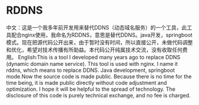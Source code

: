 # RDDNS
中文：这是一个我多年前开发用来替代DDNS（动态域名服务）的一个工具，此工具配合nginx使用，我命名为RDDNS，意思是替代DDNS。java开发，springboot模式。现在把源代码公开出来，由于暂时没有时间，所以直接公开，未做代码调整和优化，希望对技术传播有所助益。本代码公开纯属技术交流，没有收取任何费用。  English:This is a tool I developed many years ago to replace DDNS (dynamic domain name service). This tool is used with nginx. I name it rddns, which means to replace DDNS. Java development, springboot mode.Now the source code is made public. Because there is no time for the time being, it is made public directly without code adjustment and optimization. I hope it will be helpful to the spread of technology. The disclosure of this code is purely technical exchange, and no fee is charged.
